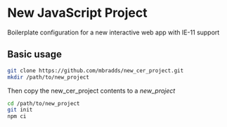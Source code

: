 # New JavaScript Project

Boilerplate configuration for a new interactive web app with IE-11 support

## Basic usage

```bash
git clone https://github.com/mbradds/new_cer_project.git
mkdir /path/to/new_project
```

Then copy the new_cer_project contents to a <i>new_project</i>

```bash
cd /path/to/new_project
git init
npm ci
```

